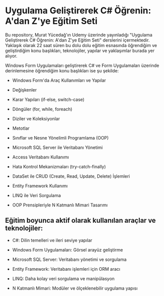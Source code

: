 # Uygulama Geliştirerek C# Öğrenin: A'dan Z'ye Eğitim Seti
Bu repository, Murat Yücedağ'ın Udemy üzerinde yayınladığı "Uygulama Geliştirerek C# Öğrenin: A'dan Z'ye Eğitim Seti" derslerini içermektedir. Yaklaşık olarak 22 saat süren bu dolu dolu eğitim esnasında öğrendiğim ve geliştirdiğim konu başlıkları, teknolojiler, yapılar ve yaklaşımlar burada yer alıyor.

Windows Form Uygulamaları geliştirerek C# ve Form Uygulamaları üzerinde derinlemesine öğrendiğim konu başlıkları ise şu şekilde:

+ Windows Form'da Araç Kullanımları ve Yapılar
+ Değişkenler

+ Karar Yapıları (if-else, switch-case)

+ Döngüler (for, while, foreach)

+ Diziler ve Koleksiyonlar

+ Metotlar

+ Sınıflar ve Nesne Yönelimli Programlama (OOP)

+ Microsoft SQL Server ile Veritabanı Yönetimi

+ Access Veritabanı Kullanımı

+ Hata Kontrol Mekanizmaları (try-catch-finally)

+ DataSet ile CRUD (Create, Read, Update, Delete) İşlemleri

+ Entity Framework Kullanımı

+ LINQ ile Veri Sorgulama

+ OOP Prensipleriyle N Katmanlı Mimari Tasarımı


## Eğitim boyunca aktif olarak kullanılan araçlar ve teknolojiler:

+ C#: Dilin temelleri ve ileri seviye yapılar

+ Windows Form Uygulamaları: Görsel arayüz geliştirme

+ Microsoft SQL Server: Veritabanı yönetimi ve sorgulama

+ Entity Framework: Veritabanı işlemleri için ORM aracı

+ LINQ: Daha kolay veri sorgulama ve manipülasyon

+ N Katmanlı Mimari: Modüler ve ölçeklenebilir uygulama yapısı
